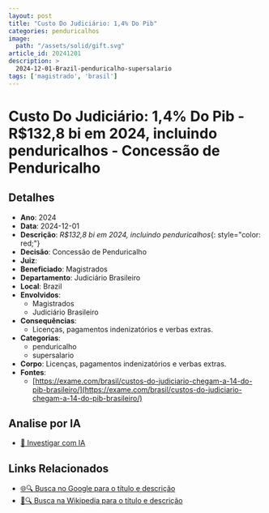 ```yaml
---
layout: post
title: "Custo Do Judiciário: 1,4% Do Pib"
categories: penduricalhos 
image:
  path: "/assets/solid/gift.svg"
article_id: 20241201
description: >
  2024-12-01-Brazil-penduricalho-supersalario
tags: ['magistrado', 'brasil']
---
```


# Custo Do Judiciário: 1,4% Do Pib - R$132,8 bi em 2024, incluindo penduricalhos - Concessão de Penduricalho

## Detalhes
- **Ano**: 2024
- **Data**: 2024-12-01
- **Descrição**: <i class="fas fa-money-bill-wave"></i> *R$132,8 bi em 2024, incluindo penduricalhos*{: style="color: red;"}
- **Decisão**: Concessão de Penduricalho
- **Juiz**: 
- **Beneficiado**: Magistrados
- **Departamento**: Judiciário Brasileiro
- **Local**: Brazil
- **Envolvidos**:
  - Magistrados
  - Judiciário Brasileiro
- **Consequências**:
  - Licenças, pagamentos indenizatórios e verbas extras.
- **Categorias**:
  - penduricalho
  - supersalario
- **Corpo**: Licenças, pagamentos indenizatórios e verbas extras.
- **Fontes**:
  - [https://exame.com/brasil/custos-do-judiciario-chegam-a-14-do-pib-brasileiro/](https://exame.com/brasil/custos-do-judiciario-chegam-a-14-do-pib-brasileiro/)

## Analise por IA
- [🤖 Investigar com IA](https://www.perplexity.ai/search?q=%22penduricalhos%20judiciais%20Brasil%22%20Custo%20Do%20Judici%C3%A1rio%3A%201%2C4%25%20Do%20Pib%20R%24132%2C8%20bi%20em%202024%2C%20incluindo%20penduricalhos%20Brazil%202024-12-01%20%20Magistrados)

## Links Relacionados
- [🌐🔍 Busca no Google para o título e descrição](https://www.google.com/search?q=%22penduricalhos%20judiciais%20Brasil%22%20Custo%20Do%20Judici%C3%A1rio%3A%201%2C4%25%20Do%20Pib%20R%24132%2C8%20bi%20em%202024%2C%20incluindo%20penduricalhos%20Brazil%202024-12-01%20%20Magistrados)
- [📖🔍 Busca na Wikipedia para o título e descrição](https://pt.wikipedia.org/w/index.php?search=%22penduricalhos%20judiciais%20Brasil%22%20Custo%20Do%20Judici%C3%A1rio%3A%201%2C4%25%20Do%20Pib%20R%24132%2C8%20bi%20em%202024%2C%20incluindo%20penduricalhos%20Brazil%202024-12-01%20%20Magistrados)

